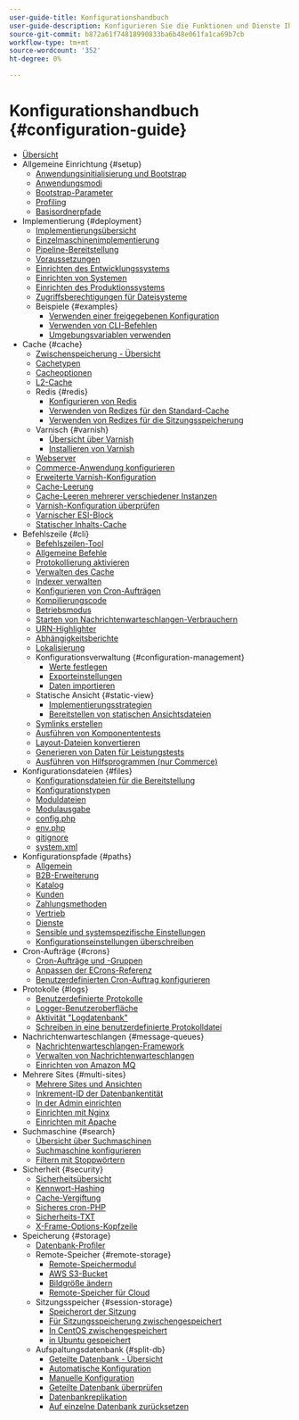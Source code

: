 ```yaml
---
user-guide-title: Konfigurationshandbuch
user-guide-description: Konfigurieren Sie die Funktionen und Dienste Ihrer Adobe Commerce- oder Magento Open Source-Anwendung.
source-git-commit: b872a61f74818990833ba6b48e061fa1ca69b7cb
workflow-type: tm+mt
source-wordcount: '352'
ht-degree: 0%

---
```



# Konfigurationshandbuch {#configuration-guide}

+ [Übersicht](overview.md)
+ Allgemeine Einrichtung {#setup}
   + [Anwendungsinitialisierung und Bootstrap](bootstrap/initialization.md)
   + [Anwendungsmodi](bootstrap/application-modes.md)
   + [Bootstrap-Parameter](bootstrap/set-parameters.md)
   + [Profiling](bootstrap/mage-profiler.md)
   + [Basisordnerpfade](bootstrap/mage-directory.md)
+ Implementierung {#deployment}
   + [Implementierungsübersicht](deployment/overview.md)
   + [Einzelmaschinenimplementierung](deployment/single-machine.md)
   + [Pipeline-Bereitstellung](deployment/technical-details.md)
   + [Voraussetzungen](deployment/prerequisites.md)
   + [Einrichten des Entwicklungssystems](deployment/development-system.md)
   + [Einrichten von Systemen](deployment/build-system.md)
   + [Einrichten des Produktionssystems](deployment/production-system.md)
   + [Zugriffsberechtigungen für Dateisysteme](deployment/file-system-permissions.md)
   + Beispiele {#examples}
      + [Verwenden einer freigegebenen Konfiguration](deployment/example-shared-configuration.md)
      + [Verwenden von CLI-Befehlen](deployment/example-using-cli.md)
      + [Umgebungsvariablen verwenden](deployment/example-environment-variables.md)
+ Cache {#cache}
   + [Zwischenspeicherung - Übersicht](cache/caching-overview.md)
   + [Cachetypen](cache/cache-types.md)
   + [Cacheoptionen](cache/cache-options.md)
   + [L2-Cache](cache/level-two-cache.md)
   + Redis {#redis}
      + [Konfigurieren von Redis](cache/config-redis.md)
      + [Verwenden von Redizes für den Standard-Cache](cache/redis-pg-cache.md)
      + [Verwenden von Redizes für die Sitzungsspeicherung](cache/redis-session.md)
   + Varnisch {#varnish}
      + [Übersicht über Varnish](cache/config-varnish.md)
      + [Installieren von Varnish](cache/config-varnish-install.md)
   + [Webserver](cache/config-varnish-server.md)
   + [Commerce-Anwendung konfigurieren](cache/configure-varnish-commerce.md)
   + [Erweiterte Varnish-Konfiguration](cache/config-varnish-advanced.md)
   + [Cache-Leerung](cache/use-varnish-cache.md)
   + [Cache-Leeren mehrerer verschiedener Instanzen](cache/use-multiple-varnish-cache.md)
   + [Varnish-Konfiguration überprüfen](cache/config-varnish-final.md)
   + [Varnischer ESI-Block](cache/use-varnish-esi.md)
   + [Statischer Inhalts-Cache](cache/static-content-signing.md)
+ Befehlszeile {#cli}
   + [Befehlszeilen-Tool](cli/config-cli.md)
   + [Allgemeine Befehle](cli/common-cli-commands.md)
   + [Protokollierung aktivieren](cli/enable-logging.md)
   + [Verwalten des Cache](cli/manage-cache.md)
   + [Indexer verwalten](cli/manage-indexers.md)
   + [Konfigurieren von Cron-Aufträgen](cli/configure-cron-jobs.md)
   + [Kompilierungscode](cli/code-compiler.md)
   + [Betriebsmodus](cli/set-mode.md)
   + [Starten von Nachrichtenwarteschlangen-Verbrauchern](cli/start-message-queues.md)
   + [URN-Highlighter](cli/urn-highlighter.md)
   + [Abhängigkeitsberichte](cli/dependency-reports.md)
   + [Lokalisierung](cli/localization.md)
   + Konfigurationsverwaltung {#configuration-management}
      + [Werte festlegen](cli/set-configuration-values.md)
      + [Exporteinstellungen](cli/export-configuration.md)
      + [Daten importieren](cli/import-configuration.md)
   + Statische Ansicht {#static-view}
      + [Implementierungsstrategien](cli/static-view-file-strategy.md)
      + [Bereitstellen von statischen Ansichtsdateien](cli/static-view-file-deployment.md)
   + [Symlinks erstellen](cli/create-symlinks.md)
   + [Ausführen von Komponententests](cli/unit-tests.md)
   + [Layout-Dateien konvertieren](cli/convert-layout-files.md)
   + [Generieren von Daten für Leistungstests](cli/generate-data.md)
   + [Ausführen von Hilfsprogrammen (nur Commerce)](cli/run-support-utilities.md)
+ Konfigurationsdateien {#files}
   + [Konfigurationsdateien für die Bereitstellung](reference/deployment-files.md)
   + [Konfigurationstypen](reference/config-create-types.md)
   + [Moduldateien](reference/module-files.md)
   + [Modulausgabe](reference/disable-module-output.md)
   + [config.php](reference/config-reference-configphp.md)
   + [env.php](reference/config-reference-envphp.md)
   + [gitignore](reference/config-reference-gitignore.md)
   + [system.xml](reference/config-reference-systemxml.md)
+ Konfigurationspfade {#paths}
   + [Allgemein](reference/config-reference-general.md)
   + [B2B-Erweiterung](reference/config-reference-b2b.md)
   + [Katalog](reference/config-reference-catalog.md)
   + [Kunden](reference/config-reference-customers.md)
   + [Zahlungsmethoden](reference/config-reference-payment.md)
   + [Vertrieb](reference/config-reference-sales.md)
   + [Dienste](reference/config-reference-services.md)
   + [Sensible und systemspezifische Einstellungen](reference/config-reference-sens.md)
   + [Konfigurationseinstellungen überschreiben](reference/override-config-settings.md)
+ Cron-Aufträge {#crons}
   + [Cron-Aufträge und -Gruppen](cron/custom-cron.md)
   + [Anpassen der ECrons-Referenz](cron/custom-cron-reference.md)
   + [Benutzerdefinierten Cron-Auftrag konfigurieren](cron/custom-cron-tutorial.md)
+ Protokolle {#logs}
   + [Benutzerdefinierte Protokolle](logs/custom-logging.md)
   + [Logger-Benutzeroberfläche](logs/logger-interface.md)
   + [Aktivität &quot;Logdatenbank&quot;](logs/database-activity.md)
   + [Schreiben in eine benutzerdefinierte Protokolldatei](logs/custom-log-files.md)
+ Nachrichtenwarteschlangen {#message-queues}
   + [Nachrichtenwarteschlangen-Framework](queues/message-queue-framework.md)
   + [Verwalten von Nachrichtenwarteschlangen](queues/manage-message-queues.md)
   + [Einrichten von Amazon MQ](queues/aws-mq.md)
+ Mehrere Sites {#multi-sites}
   + [Mehrere Sites und Ansichten](multi-sites/ms-overview.md)
   + [Inkrement-ID der Datenbankentität](multi-sites/change-increment-id.md)
   + [In der Admin einrichten](multi-sites/ms-admin.md)
   + [Einrichten mit Nginx](multi-sites/ms-nginx.md)
   + [Einrichten mit Apache](multi-sites/ms-apache.md)
+ Suchmaschine {#search}
   + [Übersicht über Suchmaschinen](search/overview-search.md)
   + [Suchmaschine konfigurieren](search/configure-search-engine.md)
   + [Filtern mit Stoppwörtern](search/search-stopwords.md)
+ Sicherheit {#security}
   + [Sicherheitsübersicht](security/overview.md)
   + [Kennwort-Hashing](security/password-hashing.md)
   + [Cache-Vergiftung](security/cache-poisoning.md)
   + [Sicheres cron-PHP](security/secure-cron-php.md)
   + [Sicherheits-TXT](security/security-txt.md)
   + [X-Frame-Options-Kopfzeile](security/xframe-options.md)
+ Speicherung {#storage}
   + [Datenbank-Profiler](storage/db-profiler.md)
   + Remote-Speicher {#remote-storage}
      + [Remote-Speichermodul](remote-storage/remote-storage.md)
      + [AWS S3-Bucket](remote-storage/remote-storage-aws-s3.md)
      + [Bildgröße ändern](remote-storage/remote-storage-image-resize.md)
      + [Remote-Speicher für Cloud](remote-storage/cloud-support.md)
   + Sitzungsspeicher {#session-storage}
      + [Speicherort der Sitzung](storage/sessions.md)
      + [Für Sitzungsspeicherung zwischengespeichert](storage/memcached.md)
      + [In CentOS zwischengespeichert](storage/memcache-centos.md)
      + [in Ubuntu gespeichert](storage/memcache-ubuntu.md)
   + Aufspaltungsdatenbank {#split-db}
      + [Geteilte Datenbank - Übersicht](storage/multi-master.md)
      + [Automatische Konfiguration](storage/multi-master-masterdb.md)
      + [Manuelle Konfiguration](storage/multi-master-manual.md)
      + [Geteilte Datenbank überprüfen](storage/multi-master-verify.md)
      + [Datenbankreplikation](storage/multi-master-replication.md)
      + [Auf einzelne Datenbank zurücksetzen](storage/revert-split-database.md)
